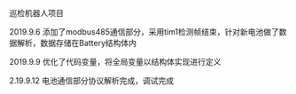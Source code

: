 巡检机器人项目

2019.9.6 添加了modbus485通信部分，采用tim1检测帧结束，针对新电池做了数据解析，数据存储在Battery结构体内

2019.9.9 优化了代码变量，将全局变量以结构体实现进行定义

2.19.9.12 电池通信部分协议解析完成，调试完成
